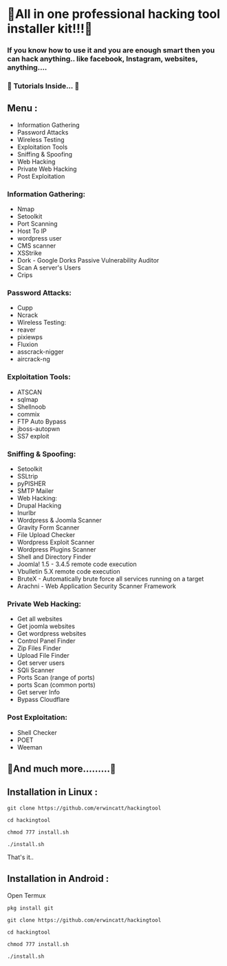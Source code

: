 # 🎄All in one professional hacking tool installer kit!!!🎄

### If you know how to use it and you are enough smart then you can hack anything.. like facebook, Instagram, websites, anything....

### 🎉 Tutorials Inside... 🎉

## Menu :
+ Information Gathering
+ Password Attacks
+ Wireless Testing
+ Exploitation Tools
+ Sniffing & Spoofing
+ Web Hacking
+ Private Web Hacking
+ Post Exploitation

### Information Gathering:
+ Nmap
+ Setoolkit
+ Port Scanning
+ Host To IP
+ wordpress user
+ CMS scanner
+ XSStrike
+ Dork - Google Dorks Passive Vulnerability Auditor
+ Scan A server's Users
+ Crips

### Password Attacks:
+ Cupp
+ Ncrack
+ Wireless Testing:
+ reaver
+ pixiewps
+ Fluxion
+ asscrack-nigger
+ aircrack-ng

### Exploitation Tools:
+ ATSCAN
+ sqlmap
+ Shellnoob
+ commix
+ FTP Auto Bypass
+ jboss-autopwn
+ SS7 exploit

### Sniffing & Spoofing:
+ Setoolkit
+ SSLtrip
+ pyPISHER
+ SMTP Mailer
+ Web Hacking:
+ Drupal Hacking
+ Inurlbr
+ Wordpress & Joomla Scanner
+ Gravity Form Scanner
+ File Upload Checker
+ Wordpress Exploit Scanner
+ Wordpress Plugins Scanner
+ Shell and Directory Finder
+ Joomla! 1.5 - 3.4.5 remote code execution
+ Vbulletin 5.X remote code execution
+ BruteX - Automatically brute force all services running on a target
+ Arachni - Web Application Security Scanner Framework

### Private Web Hacking:
+ Get all websites
+ Get joomla websites
+ Get wordpress websites
+ Control Panel Finder
+ Zip Files Finder
+ Upload File Finder
+ Get server users
+ SQli Scanner
+ Ports Scan (range of ports)
+ ports Scan (common ports)
+ Get server Info
+ Bypass Cloudflare

### Post Exploitation:
+ Shell Checker
+ POET
+ Weeman


## 🎁And much more.........🎁


## Installation in Linux :

`git clone https://github.com/erwincatt/hackingtool`

`cd hackingtool`

`chmod 777 install.sh`

`./install.sh`

That's it..

## Installation in Android :
Open Termux

`pkg install git`

`git clone https://github.com/erwincatt/hackingtool`

`cd hackingtool`

`chmod 777 install.sh`

`./install.sh`
